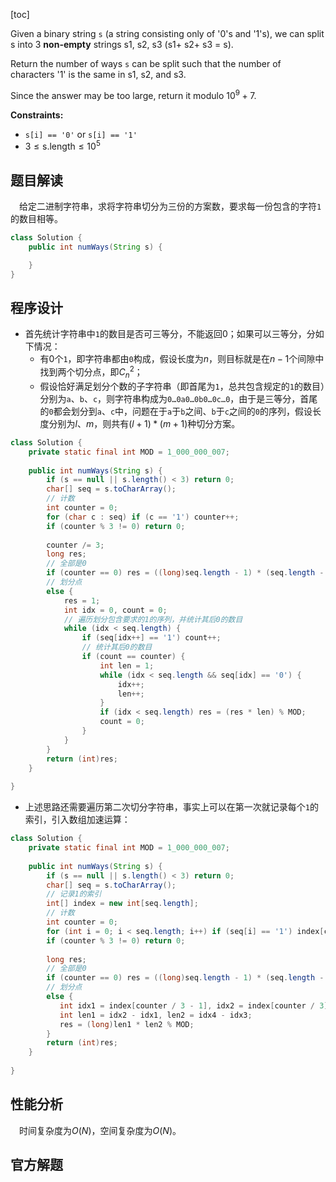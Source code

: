 [toc]

Given a binary string `s` (a string consisting only of '0's and '1's), we can split s into 3 **non-empty** strings s1, s2, s3 (s1+ s2+ s3 = s).

Return the number of ways `s` can be split such that the number of characters '1' is the same in s1, s2, and s3.

Since the answer may be too large, return it modulo $10^9 + 7$.



**Constraints:**

- `s[i] == '0'` or `s[i] == '1'`
- $3 \le \text{s.length} \le 10^5$



## 题目解读

&emsp;给定二进制字符串，求将字符串切分为三份的方案数，要求每一份包含的字符`1`的数目相等。

```java
class Solution {
    public int numWays(String s) {

    }
}
```

## 程序设计

* 首先统计字符串中`1`的数目是否可三等分，不能返回$0$；如果可以三等分，分如下情况：
  * 有$0$个`1`，即字符串都由`0`构成，假设长度为$n$，则目标就是在$n - 1$个间隙中找到两个切分点，即$C_n^2$；
  * 假设恰好满足划分个数的子字符串（即首尾为`1`，总共包含规定的`1`的数目）分别为`a`、`b`、`c`，则字符串构成为`0…0a0…0b0…0c…0`，由于是三等分，首尾的`0`都会划分到`a`、`c`中，问题在于`a`于`b`之间、`b`于`c`之间的`0`的序列，假设长度分别为$l$、$m$，则共有$(l + 1) * (m + 1)$种切分方案。

```java
class Solution {
    private static final int MOD = 1_000_000_007;
    
    public int numWays(String s) {
        if (s == null || s.length() < 3) return 0;
        char[] seq = s.toCharArray();
        // 计数
        int counter = 0;
        for (char c : seq) if (c == '1') counter++;
        if (counter % 3 != 0) return 0;
        
        counter /= 3;
        long res;
        // 全部是0
        if (counter == 0) res = ((long)seq.length - 1) * (seq.length - 2) / 2 % MOD;
        // 划分点
        else {
            res = 1;
            int idx = 0, count = 0;
            // 遍历划分包含要求的1的序列，并统计其后0的数目
            while (idx < seq.length) {
                if (seq[idx++] == '1') count++;
                // 统计其后0的数目
                if (count == counter) {
                    int len = 1;
                    while (idx < seq.length && seq[idx] == '0') {
                        idx++;
                        len++;
                    }
                    if (idx < seq.length) res = (res * len) % MOD;
                    count = 0;
                }
            }
        }
        return (int)res;
    }
    
}
```

* 上述思路还需要遍历第二次切分字符串，事实上可以在第一次就记录每个`1`的索引，引入数组加速运算：

```java
class Solution {
    private static final int MOD = 1_000_000_007;
    
    public int numWays(String s) {
        if (s == null || s.length() < 3) return 0;
        char[] seq = s.toCharArray();
        // 记录1的索引
        int[] index = new int[seq.length];
        // 计数
        int counter = 0;
        for (int i = 0; i < seq.length; i++) if (seq[i] == '1') index[counter++] = i;
        if (counter % 3 != 0) return 0;
        
        long res;
        // 全部是0
        if (counter == 0) res = ((long)seq.length - 1) * (seq.length - 2) / 2 % MOD;
        // 划分点
        else {
           int idx1 = index[counter / 3 - 1], idx2 = index[counter / 3], idx3 = index[2 * counter / 3 - 1], idx4 = index[2 * counter / 3];
           int len1 = idx2 - idx1, len2 = idx4 - idx3;
           res = (long)len1 * len2 % MOD;
        }
        return (int)res;
    }
    
}
```

## 性能分析

&emsp;时间复杂度为$O(N)$，空间复杂度为$O(N)$。



## 官方解题

&emsp;
